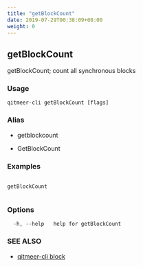 ```yaml
---
title: "getBlockCount"
date: 2019-07-29T00:38:09+08:00
weight: 0
---
```


## getBlockCount

getBlockCount; count all synchronous blocks

### Usage

```
qitmeer-cli getBlockCount [flags]
```



### Alias

- getblockcount

- GetBlockCount

### Examples

```

getBlockCount 
	
```

### Options

```
  -h, --help   help for getBlockCount
```

### SEE ALSO

* [qitmeer-cli block](/en/reference/qitmeer-cli/block/)	 

